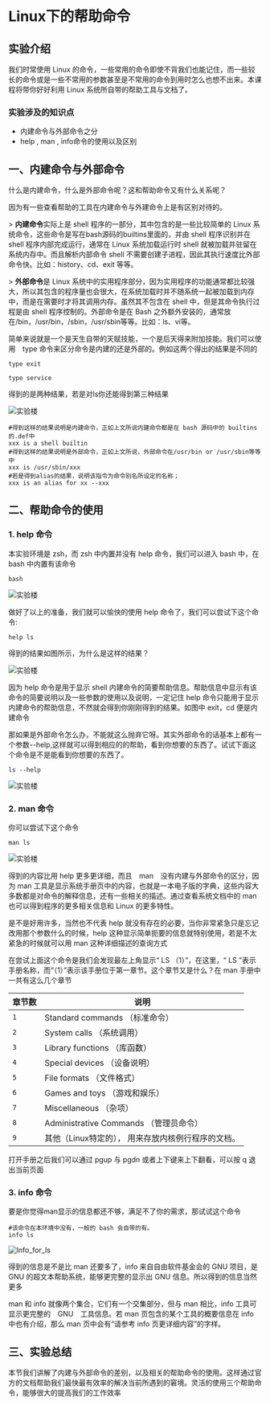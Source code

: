 # Linux下的帮助命令

## 实验介绍

我们时常使用 Linux 的命令，一些常用的命令即使不背我们也能记住，而一些较长的命令或是一些不常用的参数甚至是不常用的命令到用时怎么也想不出来。本课程将带你好好利用 Linux 系统所自带的帮助工具与文档了。

### 实验涉及的知识点

- 内建命令与外部命令之分
- help , man , info命令的使用以及区别

## 一、内建命令与外部命令

什么是内建命令，什么是外部命令呢？这和帮助命令又有什么关系呢？

因为有一些查看帮助的工具在内建命令与外建命令上是有区别对待的。

&gt; **内建命令**实际上是 shell 程序的一部分，其中包含的是一些比较简单的 Linux 系统命令，这些命令是写在bash源码的builtins里面的，并由 shell 程序识别并在 shell 程序内部完成运行，通常在 Linux 系统加载运行时 shell 就被加载并驻留在系统内存中。而且解析内部命令 shell 不需要创建子进程，因此其执行速度比外部命令快。比如：history、cd、exit 等等。

&gt; **外部命令**是 Linux 系统中的实用程序部分，因为实用程序的功能通常都比较强大，所以其包含的程序量也会很大，在系统加载时并不随系统一起被加载到内存中，而是在需要时才将其调用内存。虽然其不包含在 shell 中，但是其命令执行过程是由 shell 程序控制的。外部命令是在 Bash 之外额外安装的，通常放在/bin，/usr/bin，/sbin，/usr/sbin等等。比如：ls、vi等。

简单来说就是一个是天生自带的天赋技能，一个是后天得来附加技能。我们可以使用　type 命令来区分命令是内建的还是外部的。例如这两个得出的结果是不同的

```
type exit

type service
```

得到的是两种结果，若是对ls你还能得到第三种结果

![实验楼](https://dn-simplecloud.qbox.me/1135081467870301890-wm)


```
#得到这样的结果说明是内建命令，正如上文所说内建命令都是在 bash 源码中的 builtins 的.def中
xxx is a shell builtin
#得到这样的结果说明是外部命令，正如上文所说，外部命令在/usr/bin or /usr/sbin等等中
xxx is /usr/sbin/xxx
#若是得到alias的结果，说明该指令为命令别名所设定的名称；
xxx is an alias for xx --xxx
```

## 二、帮助命令的使用

### 1. help 命令

本实验环境是 zsh，而 zsh 中内置并没有 help 命令，我们可以进入 bash 中，在 bash 中内置有该命令

```
bash
```

![实验楼](https://dn-simplecloud.qbox.me/1135081468834431707-wm)

做好了以上的准备，我们就可以愉快的使用 help 命令了，我们可以尝试下这个命令:


```
help ls
```

得到的结果如图所示，为什么是这样的结果？

![实验楼](https://dn-simplecloud.qbox.me/1135081468833937610-wm)

因为 help 命令是用于显示 shell 内建命令的简要帮助信息。帮助信息中显示有该命令的简要说明以及一些参数的使用以及说明，一定记住 help 命令只能用于显示内建命令的帮助信息，不然就会得到你刚刚得到的结果。如图中 exit，cd 便是内建命令

那如果是外部命令怎么办，不能就这么抛弃它呀。其实外部命令的话基本上都有一个参数--help,这样就可以得到相应的的帮助，看到你想要的东西了。试试下面这个命令是不是能看到你想要的东西了。

```
ls --help
```

![实验楼](https://dn-simplecloud.qbox.me/1135081467871419660-wm)

### 2. man 命令

你可以尝试下这个命令

```
man ls
```

![实验楼](https://dn-simplecloud.qbox.me/1135081467871829217-wm)

得到的内容比用 help 更多更详细，而且　man　没有内建与外部命令的区分，因为 man 工具是显示系统手册页中的内容，也就是一本电子版的字典，这些内容大多数都是对命令的解释信息，还有一些相关的描述。通过查看系统文档中的 man 也可以得到程序的更多相关信息和 Linux 的更多特性。

是不是好用许多，当然也不代表 help 就没有存在的必要，当你非常紧急只是忘记改用那个参数什么的时候，help 这种显示简单扼要的信息就特别使用，若是不太紧急的时候就可以用 man 这种详细描述的查询方式

在尝试上面这个命令是我们会发现最左上角显示“ LS （1）”，在这里，“ LS ”表示手册名称，而“（1）”表示该手册位于第一章节。这个章节又是什么？在 man 手册中一共有这么几个章节

章节数 | 说明
-----|-----
`1` | Standard commands （标准命令）
`2` | System calls （系统调用）
`3` | Library functions （库函数）
`4` | Special devices （设备说明）
`5` | File formats （文件格式）
`6` | Games and toys （游戏和娱乐）
`7` | Miscellaneous （杂项）
`8` | Administrative Commands （管理员命令）
`9` | 其他（Linux特定的）， 用来存放内核例行程序的文档。

打开手册之后我们可以通过 pgup 与 pgdn 或者上下键来上下翻看，可以按 q 退出当前页面

### 3. info 命令

要是你觉得man显示的信息都还不够，满足不了你的需求，那试试这个命令

```
#该命令在本环境中没有，一般的 bash 会自带的有。
info ls
```

![Info_for_ls](https://dn-simplecloud.qbox.me/1135081468210358613-wm)

得到的信息是不是比 man 还要多了，info 来自自由软件基金会的 GNU 项目，是 GNU 的超文本帮助系统，能够更完整的显示出 GNU 信息。所以得到的信息当然更多

man 和 info 就像两个集合，它们有一个交集部分，但与 man 相比，info 工具可显示更完整的　GNU　工具信息。若 man 页包含的某个工具的概要信息在 info 中也有介绍，那么 man 页中会有“请参考 info 页更详细内容”的字样。

## 三、实验总结

本节我们讲解了内建与外部命令的差别，以及相关的帮助命令的使用。这样通过官方的文档帮助我们最快最有效率的解决当前所遇到的窘境。灵活的使用三个帮助命令，能够很大的提高我们的工作效率







